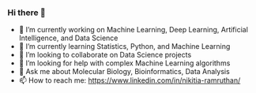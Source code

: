 ### Hi there 👋

- 🔭 I’m currently working on Machine Learning, Deep Learning, Artificial Intelligence, and Data Science
- 🌱 I’m currently learning Statistics, Python, and Machine Learning
- 👯 I’m looking to collaborate on Data Science projects
- 🤔 I’m looking for help with complex Machine Learning algorithms
- 💬 Ask me about Molecular Biology, Bioinformatics, Data Analysis
- 📫 How to reach me: https://www.linkedin.com/in/nikitia-ramruthan/
